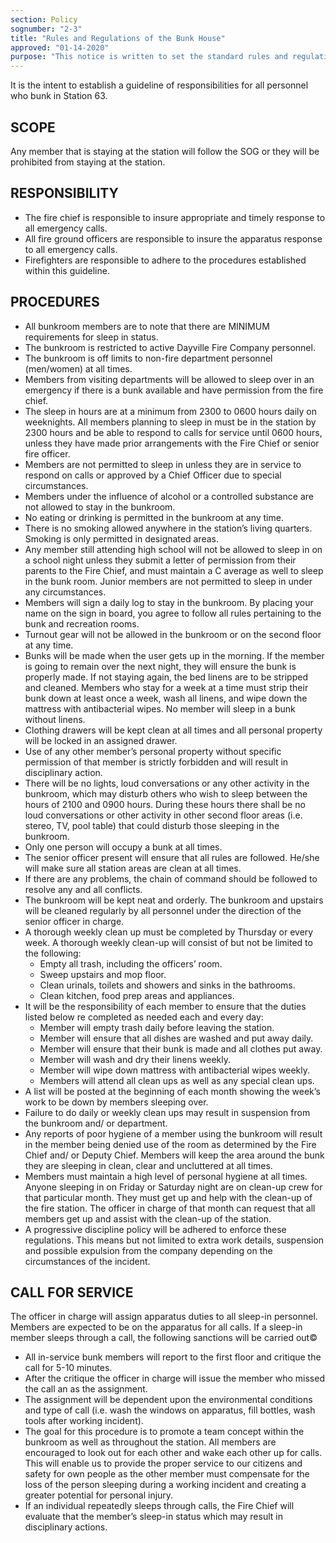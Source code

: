 ```yaml
---
section: Policy
sognumber: "2-3"
title: "Rules and Regulations of the Bunk House"
approved: "01-14-2020"
purpose: "This notice is written to set the standard rules and regulations of the bunk rooms."
---
```


It is the intent to establish a guideline of responsibilities for all personnel who bunk in Station 63.

SCOPE
-----

Any member that is staying at the station will follow the SOG or they will be prohibited from staying at the station.  

RESPONSIBILITY
--------------

* The fire chief is responsible to insure appropriate and timely response to all emergency calls.
* All fire ground officers are responsible to insure the apparatus response to all emergency calls.
* Firefighters are responsible to adhere to the procedures established within this guideline.

PROCEDURES
----------

* All bunkroom members are to note that there are MINIMUM requirements for sleep in status.
* The bunkroom is restricted to active Dayville Fire Company personnel.  
* The bunkroom is off limits to non-fire department personnel (men/women) at all times.  
* Members from visiting departments will be allowed to sleep over in an emergency if there is a bunk available and have permission from the fire chief. 
* The sleep in hours are at a minimum from 2300 to 0600 hours daily on weeknights.  All members planning to sleep in must be in the station by 2300 hours and be able to respond to calls for service until 0600 hours, unless they have made prior arrangements with the Fire Chief or senior fire officer. 
* Members are not permitted to sleep in unless they are in service to respond on calls or approved by a Chief Officer due to special circumstances.  
* Members under the influence of alcohol or a controlled substance are not allowed to stay in the bunkroom.  
* No eating or drinking is permitted in the bunkroom at any time.  
* There is no smoking allowed anywhere in the station’s living quarters.  Smoking is only permitted in designated areas.  
* Any member still attending high school will not be allowed to sleep in on a school night unless they submit a letter of permission from their parents to the Fire Chief, and must maintain a C average as well to sleep in the bunk room. Junior members are not permitted to sleep in under any circumstances.
* Members will sign a daily log to stay in the bunkroom.  By placing your name on the sign in board, you agree to follow all rules pertaining to the bunk and recreation rooms.  
* Turnout gear will not be allowed in the bunkroom or on the second floor at any time.  
* Bunks will be made when the user gets up in the morning.  If the member is going to remain over the next night, they will ensure the bunk is properly made.  If not staying again, the bed linens are to be stripped and cleaned.  Members who stay for a week at a time must strip their bunk down at least once a week, wash all linens, and wipe down the mattress with antibacterial wipes.  No member will sleep in a bunk without linens. 
* Clothing drawers will be kept clean at all times and all personal property will be locked in an assigned drawer.  
* Use of any other member’s personal property without specific permission of that member is strictly forbidden and will result in disciplinary action.  
* There will be no lights, loud conversations or any other activity in the bunkroom, which may disturb others who wish to sleep between the hours of 2100 and 0900 hours.  During these hours there shall be no loud conversations or other activity in other second floor areas (i.e. stereo, TV, pool table) that could disturb those sleeping in the bunkroom.  
* Only one person will occupy a bunk at all times.  
* The senior officer present will ensure that all rules are followed.  He/she will make sure all station areas are clean at all times.  
* If there are any problems, the chain of command should be followed to resolve any and all conflicts.  
* The bunkroom will be kept neat and orderly.  The bunkroom and upstairs will be cleaned regularly by all personnel under the direction of the senior officer in charge.  
* A thorough weekly clean up must be completed by Thursday or every week.  A thorough weekly clean-up will consist of but not be limited to the following&colon; 
  - Empty all trash, including the officers’ room.  
  - Sweep upstairs and mop floor.
  - Clean urinals, toilets and showers and sinks in the bathrooms.
  - Clean kitchen, food prep areas and appliances.
* It will be the responsibility of each member to ensure that the duties listed below re completed as needed each and every day&colon;  
  - Member will empty trash daily before leaving the station.
  - Member will ensure that all dishes are washed and put away daily.
  - Member will ensure that their bunk is made and all clothes put away. 
  - Member will wash and dry their linens weekly.  
  - Member will wipe down mattress with antibacterial wipes weekly.  
  - Members will attend all clean ups as well as any special clean ups.  
* A list will be posted at the beginning of each month showing the week’s work to be down by members sleeping over.  
* Failure to do daily or weekly clean ups may result in suspension from the bunkroom and/ or department.  
* Any reports of poor hygiene of a member using the bunkroom will result in the member being denied use of the room as determined by the Fire Chief and/ or Deputy Chief.  Members will keep the area around the bunk they are sleeping in clean, clear and uncluttered at all times. 
* Members must maintain a high level of personal hygiene at all times.  Anyone sleeping in on Friday or Saturday night are on clean-up crew for that particular month.  They must get up and help with the clean-up of the fire station.  The officer in charge of that month can request that all members get up and assist with the clean-up of the station. 
* A progressive discipline policy will be adhered to enforce these regulations.   This means but not limited to extra work details, suspension and possible expulsion from the company depending on the circumstances of the incident.  

CALL FOR SERVICE
----------------

The officer in charge will assign apparatus duties to all sleep-in personnel. Members are expected to be on the apparatus for all calls.  If a sleep-in member sleeps through a call, the following sanctions will be carried out&copy;

* All in-service bunk members will report to the first floor and critique the call for 5-10 minutes.  
* After the critique the officer in charge will issue the member who missed the call an as the assignment. 
* The assignment will be dependent upon the environmental conditions and type of call (i.e. wash the windows on apparatus, fill bottles, wash tools after working incident). 
* The goal for this procedure is to promote a team concept within the bunkroom as well as throughout the station.  All members are encouraged to look out for each other and wake each other up for calls.  This will enable us to provide the proper service to our citizens and safety for own people as the other member must compensate for the loss of the person sleeping during a working incident and creating a greater potential for personal injury.    
* If an individual repeatedly sleeps through calls, the Fire Chief will evaluate that the member’s sleep-in status which may result in disciplinary actions.
